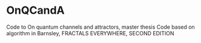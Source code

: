 # OnQCandA
Code to On quantum channels and attractors, master thesis
Code based on algorithm in Barnsley, FRACTALS EVERYWHERE, SECOND EDITION
